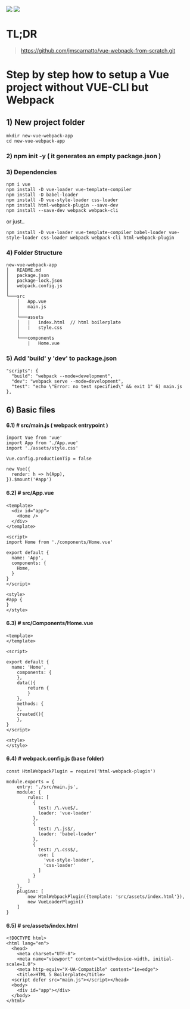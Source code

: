 ![](https://img.shields.io/badge/Code-Vue-informational?style=flat&logo=vue.js&logoColor=white&color=2bbc8a)
![](https://img.shields.io/badge/Code-Webpack-informational?style=flat&logo=webpack&logoColor=white&color=8dd6f9)

# TL;DR
> https://github.com/jmscarnatto/vue-webpack-from-scratch.git

# Step by step how to setup a Vue project without VUE-CLI but Webpack

## 1) New project folder 
```
mkdir new-vue-webpack-app
cd new-vue-webpack-app
```

### 2) npm init -y ( it generates an empty package.json )

### 3) Dependencies 
```
npm i vue 
npm install -D vue-loader vue-template-compiler
npm install -D babel-loader
npm install -D vue-style-loader css-loader
npm install html-webpack-plugin --save-dev
npm install --save-dev webpack webpack-cli 
```
or just..
```
npm install -D vue-loader vue-template-compiler babel-loader vue-style-loader css-loader webpack webpack-cli html-webpack-plugin 
```

### 4) Folder Structure

```
new-vue-webpack-app
│   README.md
│   package.json
│   package-lock.json
│   webpack.config.js
│
└───src
    │   App.vue
    │   main.js
    │
    └───assets
    │   |   index.html  // html boilerplate
    │   |   style.css
    │
    └───components
        |   Home.vue
```


### 5) Add 'build' y 'dev' to package.json 
```
"scripts": {                                            
  "build": "webpack --mode=development",                
  "dev": "webpack serve --mode=development",                
  "test": "echo \"Error: no test specified\" && exit 1" 6) main.js
},                                                      
```

## 6) Basic files

#### 6.1) # src/main.js ( webpack entrypoint )

```
import Vue from 'vue'
import App from './App.vue'
import './assets/style.css'

Vue.config.productionTip = false

new Vue({
  render: h => h(App),
}).$mount('#app')
```

#### 6.2) # src/App.vue

```
<template>
  <div id="app">
    <Home />
  </div>
</template>

<script>
import Home from './components/Home.vue'

export default {
  name: 'App',
  components: {
    Home,
  }
}
</script>

<style>
#app {
}
</style>
```

#### 6.3) # src/Components/Home.vue
```
<template>
</template>

<script>

export default {
  name: 'Home',
	components: {
	},
	data(){
		return {
		}
	},
	methods: {
    },
	created(){
	},
}
</script> 

<style>
</style>
```


#### 6.4) # webpack.config.js (base folder)

```
const HtmlWebpackPlugin = require('html-webpack-plugin')

module.exports = {
	entry: './src/main.js',
	module: {
		rules: [
		  {
			test: /\.vue$/,
			loader: 'vue-loader'
		  },
		  {
			test: /\.js$/,
			loader: 'babel-loader'
		  },
		  {
			test: /\.css$/,
			use: [
			  'vue-style-loader',
			  'css-loader'
			]
		  }
		]
	},
	plugins: [
		new HtmlWebpackPlugin({template: 'src/assets/index.html'}),
		new VueLoaderPlugin()
	]
}
```

#### 6.5) # src/assets/index.html

```
<!DOCTYPE html>
<html lang="en">
  <head>
    <meta charset="UTF-8">
    <meta name="viewport" content="width=device-width, initial-scale=1.0">
    <meta http-equiv="X-UA-Compatible" content="ie=edge">
    <title>HTML 5 Boilerplate</title>
  <script defer src="main.js"></script></head>
  <body>
	<div id="app"></div>
  </body>
</html>
